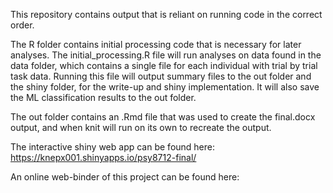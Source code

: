 This repository contains output that is reliant on running code in the correct order.

The R folder contains initial processing code that is necessary for later analyses. The initial_processing.R file will run analyses on data found in the data folder, which contains a single file for each individual with trial by trial task data. Running this file will output summary files to the out folder and the shiny folder, for the write-up and shiny implementation. It will also save the ML classification results to the out folder.

The out folder contains an .Rmd file that was used to create the final.docx output, and when knit will run on its own to recreate the output.

The interactive shiny web app can be found here: https://knepx001.shinyapps.io/psy8712-final/

An online web-binder of this project can be found here:
